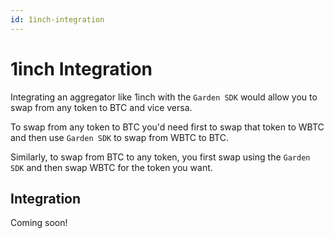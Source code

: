 ```yaml
---
id: 1inch-integration
---
```


# 1inch Integration
Integrating an aggregator like 1inch with the `Garden SDK` would allow you to swap from any token to BTC and vice versa.

To swap from any token to BTC you'd need first to swap that token to WBTC and then use `Garden SDK` to swap from WBTC to BTC.

Similarly, to swap from BTC to any token, you first swap using the `Garden SDK` and then swap WBTC for the token you want.

## Integration
Coming soon!